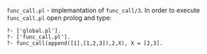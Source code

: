 `func_call.pl` - implemantation of `func_call/3`. In order to execute `func_call.pl` open prolog and type:
 
 ```
 ?- ['global.pl'].
 ?- ['func_call.pl'].
 ?- func_call(append([1],[1,2,3]),2,X), X = [2,3].
 ```
 
 
